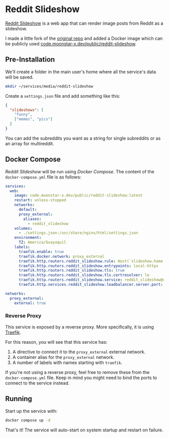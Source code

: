 # Reddit Slideshow

[Reddit Slideshow](https://redditslideshow.com/) is a web app that can render image posts from Reddit as a slideshow.

I made a little fork of the [original repo](https://github.com/ismaelpadilla/reddit-slideshow) and added a Docker image which can be publicly used [code.moonstar-x.dev/public/reddit-slideshow](https://code.moonstar-x.dev/public/-/packages/container/reddit-slideshow/latest).

## Pre-Installation

We'll create a folder in the main user's home where all the service's data will be saved.

```bash
mkdir ~/services/media/reddit-slideshow
```

Create a `settings.json` file and add something like this:

```json
{
  "slideshows": [
    "funny",
    ["memes", "pics"]
  ]
}
```

You can add the subreddits you want as a string for single subreddits or as an array for multireddit.

## Docker Compose

*Reddit Slideshow* will be run using *Docker Compose*. The content of the `docker-compose.yml` file is as follows:

```yaml
services:
  web:
    image: code.moonstar-x.dev/public/reddit-slideshow:latest
    restart: unless-stopped
    networks:
      default:
      proxy_external:
        aliases:
          - reddit_slideshow
    volumes:
      - ./settings.json:/usr/share/nginx/html/settings.json
    environment:
      TZ: America/Guayaquil
    labels:
      traefik.enable: true
      traefik.docker.network: proxy_external
      traefik.http.routers.reddit_slideshow.rule: Host(`slideshow.home.example.com`) || Host(`slideshow.vpn.example.com`)
      traefik.http.routers.reddit_slideshow.entrypoints: local-https
      traefik.http.routers.reddit_slideshow.tls: true
      traefik.http.routers.reddit_slideshow.tls.certresolver: le
      traefik.http.routers.reddit_slideshow.service: reddit_slideshow@docker
      traefik.http.services.reddit_slideshow.loadbalancer.server.port: 8080

networks:
  proxy_external:
    external: true
```

### Reverse Proxy

This service is exposed by a reverse proxy. More specifically, it is using [Traefik](../networking/traefik.md).

For this reason, you will see that this service has:

1. A directive to connect it to the `proxy_external` external network.
2. A container alias for the `proxy_external` network.
3. A number of labels with names starting with `traefik`.

If you're not using a reverse proxy, feel free to remove these from the `docker-compose.yml` file.
Keep in mind you might need to bind the ports to connect to the service instead.

## Running

Start up the service with:

```bash
docker compose up -d
```

That's it! The service will auto-start on system startup and restart on failure.
